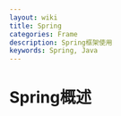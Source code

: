 ```yaml
---
layout: wiki
title: Spring
categories: Frame
description: Spring框架使用
keywords: Spring, Java
---
```


# Spring概述
